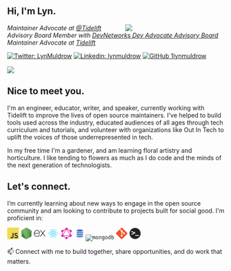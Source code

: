 <h2> Hi, I'm Lyn.</h2>
<img align='right' src="https://pbs.twimg.com/profile_images/1501659648084041745/-KB7xeIL_400x400.jpg" width="230">
<p><em>Maintainer Advocate at <a href="http://www.tidelift.com">@Tidelift</a>
</br>Advisory Board Member with <a href="https://www.devnetwork.com/about/advisory-boards/developer-evangelist-advocate-advisory-board/">DevNetworks Dev Advocate Advisory Board</a>
<br>Maintainer Advocate at <a href="http://www.tidelift.com">Tidelift</a></em></p>

[![Twitter: LynMuldrow](https://img.shields.io/twitter/follow/lynmuldrow?style=social)](https://twitter.com/lynmuldrow)
[![Linkedin: lynmuldrow](https://img.shields.io/badge/-lynmuldrow-blue?style=flat-square&logo=Linkedin&logoColor=white&link=https://www.linkedin.com/in/lynmuldrow/)](https://www.linkedin.com/in/lynmuldrow/)
[![GitHub 1lynmuldrow](https://img.shields.io/github/followers/1ynmuldrow?label=follow&style=social)](https://github.com/1ynmuldrow)

<img align='center' src="https://i.ibb.co/5GKk4JZ/floral-hl-removebg-preview.png">

<h2>Nice to meet you.</h2>
I'm an engineer, educator, writer, and speaker, currently working with Tidelift to improve the lives of open source maintainers. I've helped to build tools used across the industry, educated audiences of all ages through tech curriculum and tutorials, and volunteer with organizations like Out In Tech to uplift the voices of those underrepresented in tech.</br>

In my free time I'm a gardener, and am learning floral artistry and horticulture. I like tending to flowers as much as I do code and the minds of the next generation of technologists.

<h2>Let's connect.</h2>
I’m currently learning about new ways to engage in the open source community and am looking to contribute to projects built for social good. I'm proficient in: 

<code><img height="27" src="https://raw.githubusercontent.com/github/explore/80688e429a7d4ef2fca1e82350fe8e3517d3494d/topics/javascript/javascript.png" alt="javascript"></code>
<code><img height="27" src="https://raw.githubusercontent.com/github/explore/80688e429a7d4ef2fca1e82350fe8e3517d3494d/topics/nodejs/nodejs.png" alt="nodejs"></code>
<code><img height="27" src="https://raw.githubusercontent.com/devicons/devicon/master/icons/express/express-original.svg" alt="expressjs"></code>
<code><img height="27" src="https://raw.githubusercontent.com/github/explore/80688e429a7d4ef2fca1e82350fe8e3517d3494d/topics/react/react.png" alt="react"></code>
<code><img height="27" src="https://raw.githubusercontent.com/github/explore/80688e429a7d4ef2fca1e82350fe8e3517d3494d/topics/graphql/graphql.png" alt="graphql"></code>
<code><img height="27" src="https://raw.githubusercontent.com/github/explore/80688e429a7d4ef2fca1e82350fe8e3517d3494d/topics/sql/sql.png" alt="sql"></code><code><img height="27" src="https://encrypted-tbn0.gstatic.com/images?q=tbn%3AANd9GcSTTzPAw-55ssm1Im594xYZ9eRQu2JylrkYLg&usqp=CAU" alt="mongodb"></code>
<code><img height="27" src="https://raw.githubusercontent.com/devicons/devicon/master/icons/git/git-original.svg" alt="git"></code>
<code><img height="27" src="https://raw.githubusercontent.com/github/explore/80688e429a7d4ef2fca1e82350fe8e3517d3494d/topics/terminal/terminal.png" alt="terminal"></code>

📫 Connect with me to build together, share opportunities, and do work that matters. 
